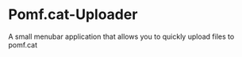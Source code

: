 # Pomf.cat-Uploader
A small menubar application that allows you to quickly upload files to pomf.cat
